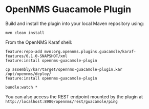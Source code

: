 # OpenNMS Guacamole Plugin

Build and install the plugin into your local Maven repository using:

```
mvn clean install
```

From the OpenNMS Karaf shell:

```
feature:repo-add mvn:org.opennms.plugins.guacamole/karaf-features/0.1.0-SNAPSHOT/xml
feature:install opennms-guacamole-plugin
```

```
cp assembly/kar/target/opennms-guacamole-plugin.kar /opt/opennms/deploy/
feature:install opennms-guacamole-plugin
```

```
bundle:watch *
```

You can also access the REST endpoint mounted by the plugin at `http://localhost:8980/opennms/rest/guacamole/ping`
